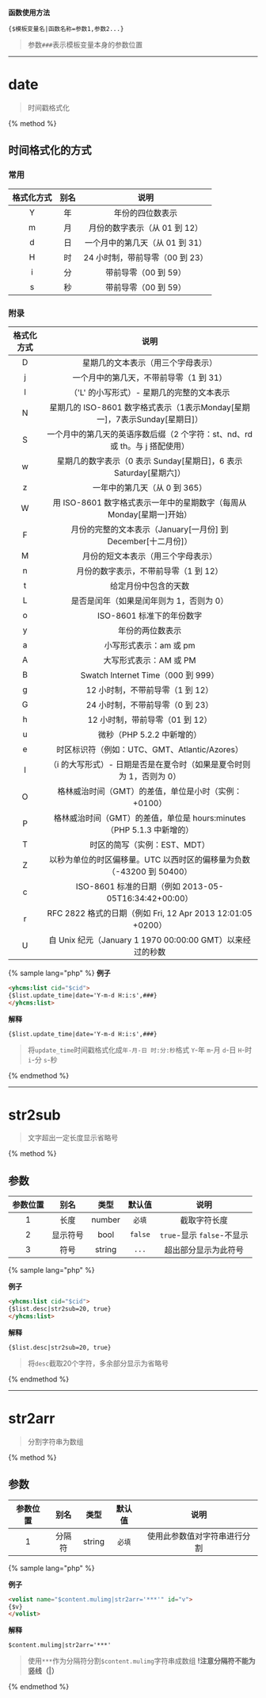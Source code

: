**函数使用方法**

    {$模板变量名|函数名称=参数1,参数2...}
    
> 参数`###`表示模板变量本身的参数位置 

***

# date

> 时间戳格式化

{% method %}

## 时间格式化的方式

### 常用

|格式化方式|别名|说明|
|:--------:|:--:|:--:|
|Y|年|年份的四位数表示|
|m|月|月份的数字表示（从 01 到 12）|
|d|日|一个月中的第几天（从 01 到 31）|
|H|时|24 小时制，带前导零（00 到 23）|
|i|分|带前导零（00 到 59）|
|s|秒|带前导零（00 到 59）|

### 附录

|格式化方式|说明|
|:--------:|:--:|
|D|星期几的文本表示（用三个字母表示）|
|j|一个月中的第几天，不带前导零（1 到 31）|
|l|（'L' 的小写形式）- 星期几的完整的文本表示|
|N|星期几的 ISO-8601 数字格式表示（1表示Monday[星期一]，7表示Sunday[星期日]）|
|S|一个月中的第几天的英语序数后缀（2 个字符：st、nd、rd 或 th。与 j 搭配使用）|
|w|星期几的数字表示（0 表示 Sunday[星期日]，6 表示 Saturday[星期六]）|
|z|一年中的第几天（从 0 到 365）|
|W|用 ISO-8601 数字格式表示一年中的星期数字（每周从 Monday[星期一]开始）|
|F|月份的完整的文本表示（January[一月份] 到 December[十二月份]）|
|M|月份的短文本表示（用三个字母表示）|
|n|月份的数字表示，不带前导零（1 到 12）|
|t|给定月份中包含的天数|
|L|是否是闰年（如果是闰年则为 1，否则为 0）|
|o|ISO-8601 标准下的年份数字|
|y|年份的两位数表示|
|a|小写形式表示：am 或 pm|
|A|大写形式表示：AM 或 PM|
|B|Swatch Internet Time（000 到 999）|
|g|12 小时制，不带前导零（1 到 12）|
|G|24 小时制，不带前导零（0 到 23）|
|h|12 小时制，带前导零（01 到 12）|
|u|微秒（PHP 5.2.2 中新增的）|
|e|时区标识符（例如：UTC、GMT、Atlantic/Azores）|
|I|（i 的大写形式）- 日期是否是在夏令时（如果是夏令时则为 1，否则为 0）|
|O|格林威治时间（GMT）的差值，单位是小时（实例：+0100）|
|P|格林威治时间（GMT）的差值，单位是 hours:minutes（PHP 5.1.3 中新增的）|
|T|时区的简写（实例：EST、MDT）|
|Z|以秒为单位的时区偏移量。UTC 以西时区的偏移量为负数（-43200 到 50400）|
|c|ISO-8601 标准的日期（例如 2013-05-05T16:34:42+00:00）|
|r|RFC 2822 格式的日期（例如 Fri, 12 Apr 2013 12:01:05 +0200）|
|U|自 Unix 纪元（January 1 1970 00:00:00 GMT）以来经过的秒数|

{% sample lang="php" %}
**例子**

```html
<yhcms:list cid="$cid">
{$list.update_time|date='Y-m-d H:i:s',###}
</yhcms:list>
```

**解释**

```
{$list.update_time|date='Y-m-d H:i:s',###}
```

>将`update_time`时间戳格式化成`年-月-日 时:分:秒`格式
>`Y`-年 `m`-月 `d`-日 `H`-时 `i`-分 `s`-秒

{% endmethod %}

***

# str2sub

> 文字超出一定长度显示省略号

{% method %}

## 参数

|参数位置|别名|类型|默认值|说明|
|:------:|:--:|:--:|:----:|:--:|
|1|长度|number|`必填`|截取字符长度|
|2|显示符号|bool|`false`|`true`-显示 `false`-不显示|
|3|符号|string|`...`|超出部分显示为此符号|

{% sample lang="php" %}

**例子**

```html
<yhcms:list cid="$cid">
{$list.desc|str2sub=20, true}
</yhcms:list>
```

**解释**

```
{$list.desc|str2sub=20, true}
```

>将`desc`截取20个字符，多余部分显示为省略号

{% endmethod %}

***

# str2arr

> 分割字符串为数组

{% method %}

## 参数

|参数位置|别名|类型|默认值|说明|
|:------:|:--:|:--:|:----:|:--:|
|1|分隔符|string|`必填`|使用此参数值对字符串进行分割|

{% sample lang="php" %}

**例子**

```html
<volist name="$content.mulimg|str2arr='***'" id="v">
{$v}
</volist>
```

**解释**

```
$content.mulimg|str2arr='***'
```

>使用`***`作为分隔符分割`$content.mulimg`字符串成数组
**!注意分隔符不能为竖线（|）**

{% endmethod %}